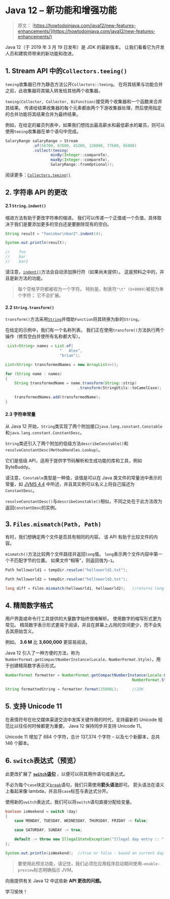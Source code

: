 # Java 12 – 新功能和增强功能

> 原文： [https://howtodoinjava.com/java12/new-features-enhancements/](https://howtodoinjava.com/java12/new-features-enhancements/)

Java 12（于 2019 年 3 月 19 日发布）是 JDK 的最新版本。 让我们看看它为开发人员和建筑师带来的新功能和改进。

## 1\. Stream API 中的`Collectors.teeing()`

`teeing`收集器已作为静态方法公开`Collectors::teeing`。 在将其结果与功能合并之前，此收集器将其输入转发给其他两个收集器。

`teeing(Collector, Collector, BiFunction)`接受两个收集器和一个函数来合并其结果。 传递给结果收集器的每个元素都由两个下游收集器处理，然后使用指定的合并功能将其结果合并为最终结果。

例如，在给定的雇员列表中，如果我们想找出最高薪水和最低薪水的雇员，则可以使用`teeing`收集器在单个语句中完成。

```java
SalaryRange salaryRange = Stream
            .of(56700, 67600, 45200, 120000, 77600, 85000)
            .collect(teeing(
                    minBy(Integer::compareTo), 
                    maxBy(Integer::compareTo), 
                    SalaryRange::fromOptional));

```

阅读更多：[`Collectors.teeing()`](https://docs.oracle.com/en/java/javase/12/docs/api/java.base/java/util/stream/Collectors.html#teeing(java.util.stream.Collector,java.util.stream.Collector,java.util.function.BiFunction))

## 2\. 字符串 API 的更改

#### 2.1 `String.indent()`

缩进方法有助于更改字符串的缩进。 我们可以传递一个正值或一个负值，具体取决于我们是要添加更多的空白还是要删除现有的空白。

```java
String result = "foo\nbar\nbar2".indent(4);

System.out.println(result);

//    foo
//    bar
//    bar2

```

请注意，[`indent()`](https://docs.oracle.com/en/java/javase/12/docs/api/java.base/java/lang/String.html#indent(int))方法会自动添加换行符（如果尚未提供）。 这是预料之中的，并且是新方法的功能。

> 每个空格字符都被视为一个字符。 特别是，制表符`"\t" (U+0009)`被视为单个字符； 它不会扩展。

#### 2.2 `String.transform()`

`transform()`方法采用[`String`](https://howtodoinjava.com/java-string/)并借助`Function`将其转换为新的`String`。

在给定的示例中，我们有一个名称列表。 我们正在使用`transform()`方法执行两个操作（修剪空白并使所有名称都大写）。

```java
 List<String> names = List.of(
		            	"   Alex",
		            	"brian");

List<String> transformedNames = new ArrayList<>();

for (String name : names) 
{
    String transformedName = name.transform(String::strip)
            					.transform(StringUtils::toCamelCase);

    transformedNames.add(transformedName);
}

```

#### 2.3 字符串常量

从 Java 12 开始，`String`类实现了两个附加接口`java.lang.constant.Constable`和`java.lang.constant.ConstantDesc`。

`String`类还引入了两个附加的低级方法`describeConstable()`和`resolveConstantDesc(MethodHandles.Lookup)`。

它们是低级 API，适用于提供字节码解析和生成功能的库和工具，例如 ByteBuddy。

请注意，`Constable`类型是一种值，该值是可以在 Java 类文件的常量池中表示的常量，如 [JVMS 4.4](https://docs.oracle.com/javase/specs/jvms/se7/html/jvms-4.html#jvms-4.4) 中所述，并且其实例可以名义上将自己描述为`ConstantDesc`。

`resolveConstantDesc()`与`describeConstable()`相似，不同之处在于此方法改为返回`ConstantDesc`的实例。

## 3\. `Files.mismatch(Path, Path)`

有时，我们想确定两个文件是否具有相同的内容。 该 API 有助于比较文件的内容。

`mismatch()`方法比较两个文件路径并返回`long`值。 `long`表示两个文件内容中第一个不匹配字节的位置。 如果文件“相等”，则返回值为`–1`。

```java
Path helloworld1 = tempDir.resolve("helloworld1.txt");

Path helloworld2 = tempDir.resolve("helloworld2.txt");

long diff = Files.mismatch(helloworld1, helloworld2);	//returns long value

```

## 4\. 精简数字格式

用户界面或命令行工具提供的大量数字始终很难解析。 使用数字的缩写形式更为常见。 精简数字表示形式更易于阅读，并且在屏幕上占用的空间更少，而不会失去其原始含义。

例如。 **3.6 M** 比 **3,600,000** 更容易阅读。

Java 12 引入了一种方便的方法，称为`NumberFormat.getCompactNumberInstance(Locale，NumberFormat.Style)`，用于创建精简数字表示形式。

```java
NumberFormat formatter = NumberFormat.getCompactNumberInstance(Locale.US,
            											NumberFormat.Style.SHORT);

String formattedString = formatter.format(25000L);		//25K

```

## 5\. 支持 Unicode 11

在表情符号在社交媒体渠道交流中发挥关键作用的时代，支持最新的 Unicode 规范比以往任何时候都更为重要。 Java 12 保持同步并支持 Unicode 11。

Unicode 11 增加了 684 个字符，总计 137,374 个字符 – 以及七个新脚本，总共 146 个脚本。

## 6\. `switch`表达式（预览）

此更改扩展了 [**`switch`语句**](https://howtodoinjava.com/java/basics/switch-statement-in-java/) ，以便可以将其用作语句或表达式。

不必为每个`case`块定义[`break`](https://howtodoinjava.com/java/basics/break-keyword/)语句，我们只需使用**箭头语法**即可。 箭头语法在语义上看起来像 lambda，并且将`case`标签与表达式分开。

使用新的`switch`表达式，我们可以将`switch`语句直接分配给变量。

```java
boolean isWeekend = switch (day) 
{
	case MONDAY, TUESDAY, WEDNESDAY, THURSDAY, FRIDAY -> false;

	case SATURDAY, SUNDAY -> true;

	default -> throw new IllegalStateException("Illegal day entry :: " + day);
};

System.out.println(isWeekend); 	//true or false - based on current day

```

> 要使用此预览功能，请记住，我们必须在应用程序启动期间使用`–enable-preview`标志明确指示 JVM。

向我提供有关 Java 12 中这些新 **API 更改的问题。**

学习愉快！